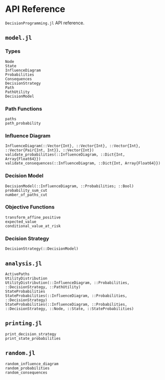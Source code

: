 # API Reference
`DecisionProgramming.jl` API reference.

## `model.jl`
### Types
```@docs
Node
State
InfluenceDiagram
Probabilities
Consequences
DecisionStrategy
Path
PathUtility
DecisionModel
```

### Path Functions
```@docs
paths
path_probability
```

### Influence Diagram
```@docs
InfluenceDiagram(::Vector{Int}, ::Vector{Int}, ::Vector{Int}, ::Vector{Pair{Int, Int}}, ::Vector{Int})
validate_probabilities(::InfluenceDiagram, ::Dict{Int, Array{Float64}})
validate_consequences(::InfluenceDiagram, ::Dict{Int, Array{Float64}})
```

### Decision Model
```@docs
DecisionModel(::InfluenceDiagram, ::Probabilities; ::Bool)
probability_sum_cut
number_of_paths_cut
```

### Objective Functions
```@docs
transform_affine_positive
expected_value
conditional_value_at_risk
```

### Decision Strategy
```@docs
DecisionStrategy(::DecisionModel)
```

## `analysis.jl`
```@docs
ActivePaths
UtilityDistribution
UtilityDistribution(::InfluenceDiagram, ::Probabilities, ::DecisionStrategy, ::PathUtility)
StateProbabilities
StateProbabilities(::InfluenceDiagram, ::Probabilities, ::DecisionStrategy)
StateProbabilities(::InfluenceDiagram, ::Probabilities, ::DecisionStrategy, ::Node, ::State, ::StateProbabilities)
```

## `printing.jl`
```@docs
print_decision_strategy
print_state_probabilities
```

## `random.jl`
```@docs
random_influence_diagram
random_probabilities
random_consequences
```
